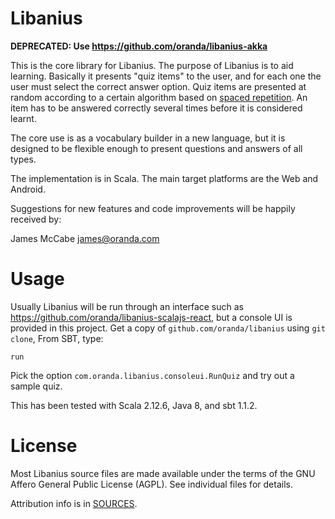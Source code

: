 Libanius
========

**DEPRECATED: Use https://github.com/oranda/libanius-akka** 

This is the core library for Libanius. The purpose of Libanius is to aid learning. Basically it presents "quiz items" to the user, and for each one the user must select the correct answer option. Quiz items are presented at random according to a certain algorithm based on [spaced repetition](http://en.wikipedia.org/wiki/Spaced_repetition). An item has to be answered correctly several times before it is considered learnt.

The core use is as a vocabulary builder in a new language, but it is designed to be flexible enough to present questions and answers of all types.

The implementation is in Scala. The main target platforms are the Web and Android.

Suggestions for new features and code improvements will be happily received by:

James McCabe <james@oranda.com>


Usage
=====

Usually Libanius will be run through an interface such as https://github.com/oranda/libanius-scalajs-react, but a console UI is provided in this project.
Get a copy of `github.com/oranda/libanius` using `git clone`,  From SBT, type:

    run

Pick the option `com.oranda.libanius.consoleui.RunQuiz` and try out a sample quiz.

This has been tested with Scala 2.12.6, Java 8, and sbt 1.1.2.


License
=======

Most Libanius source files are made available under the terms of the GNU Affero General Public License (AGPL).
See individual files for details.

Attribution info is in [SOURCES](SOURCES.md).
